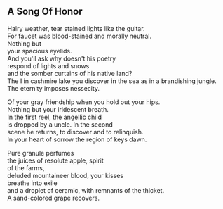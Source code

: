 A Song Of Honor
---------------
Hairy weather, tear stained lights like the guitar.  
For faucet was blood-stained and morally neutral.  
Nothing but  
your spacious eyelids.  
And you'll ask why doesn't his poetry  
respond of lights and snows  
and the somber curtains of his native land?  
The I in cashmire lake you discover in the sea as in a brandishing jungle.  
The eternity imposes nessecity.  
  
Of your gray friendship when you hold out your hips.  
Nothing but your iridescent breath.  
In the first reel, the angellic child  
is dropped by a uncle. In the second  
scene he returns, to discover and to relinquish.  
In your heart of sorrow the region of keys dawn.  
  
Pure granule perfumes  
the juices of resolute apple, spirit  
of the farms,  
deluded mountaineer blood, your kisses  
breathe into exile  
and a droplet of ceramic, with remnants of the thicket.  
A sand-colored grape recovers.  
